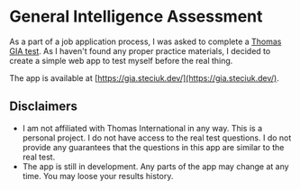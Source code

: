 # General Intelligence Assessment

As a part of a job application process, I was asked to complete a [Thomas GIA test](https://www.thomas.co/assessments/general-intelligence-assessment-gia). As I haven't found any proper practice materials, I decided to create a simple web app to test myself before the real thing.

The app is available at [https://gia.steciuk.dev/](https://gia.steciuk.dev/).

## Disclaimers
- I am not affiliated with Thomas International in any way. This is a personal project. I do not have access to the real test questions. I do not provide any guarantees that the questions in this app are similar to the real test.
- The app is still in development. Any parts of the app may change at any time. You may loose your results history.